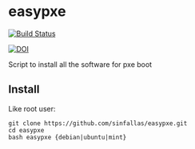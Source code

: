 # easypxe

[![Build Status](https://travis-ci.org/sinfallas/easypxe.svg?branch=master)](https://travis-ci.org/sinfallas/easypxe)

[![DOI](https://zenodo.org/badge/4102/sinfallas/easypxe.svg)](https://zenodo.org/badge/latestdoi/4102/sinfallas/easypxe)

Script to install all the software for pxe boot

## Install ##

Like root user:

    git clone https://github.com/sinfallas/easypxe.git
    cd easypxe
    bash easypxe {debian|ubuntu|mint}
    


